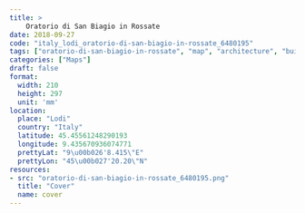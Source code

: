 ```yaml
---
title: > 
    Oratorio di San Biagio in Rossate
date: 2018-09-27
code: "italy_lodi_oratorio-di-san-biagio-in-rossate_6480195"
tags: ["oratorio-di-san-biagio-in-rossate", "map", "architecture", "buildings", "Lodi", "Italy"]
categories: ["Maps"]
draft: false
format:
  width: 210
  height: 297
  unit: 'mm'
location:
  place: "Lodi"
  country: "Italy"
  latitude: 45.45561248290193
  longitude: 9.435670936074771
  prettyLat: "9\u00b026'8.415\"E"
  prettyLon: "45\u00b027'20.20\"N"
resources:
- src: "oratorio-di-san-biagio-in-rossate_6480195.png"
  title: "Cover"
  name: cover
---
```

